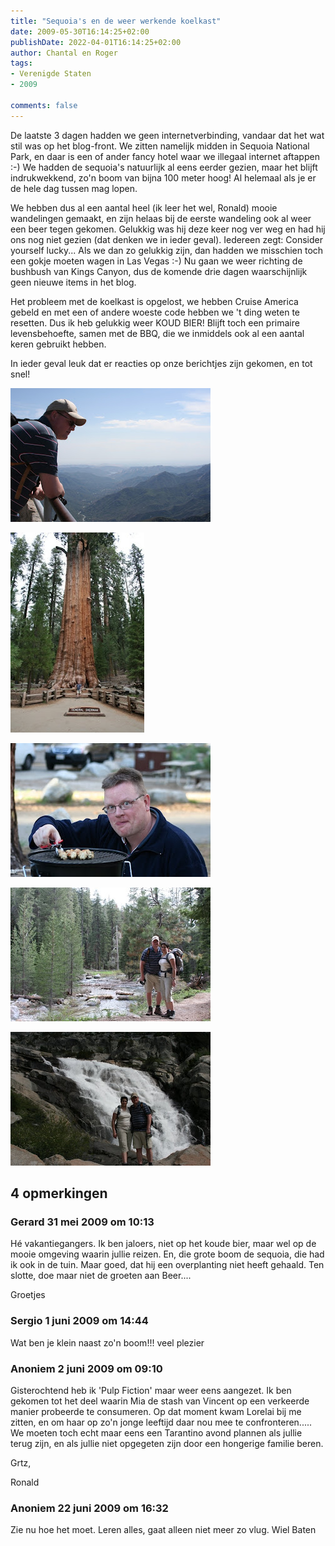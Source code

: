 ```yaml
---
title: "Sequoia's en de weer werkende koelkast"
date: 2009-05-30T16:14:25+02:00
publishDate: 2022-04-01T16:14:25+02:00
author: Chantal en Roger
tags:
- Verenigde Staten
- 2009

comments: false
---
```


De laatste 3 dagen hadden we geen internetverbinding, vandaar dat het wat stil was op het blog-front. We zitten namelijk midden in Sequoia National Park, en daar is een of ander fancy hotel waar we illegaal internet aftappen :-) We hadden de sequoia's natuurlijk al eens eerder gezien, maar het blijft indrukwekkend, zo'n boom van bijna 100 meter hoog! Al helemaal als je er de hele dag tussen mag lopen.

We hebben dus al een aantal heel (ik leer het wel, Ronald) mooie wandelingen gemaakt, en zijn helaas bij de eerste wandeling ook al weer een beer tegen gekomen. Gelukkig was hij deze keer nog ver weg en had hij ons nog niet gezien (dat denken we in ieder geval). Iedereen zegt: Consider yourself lucky... Als we dan zo gelukkig zijn, dan hadden we misschien toch een gokje moeten wagen in Las Vegas :-)
Nu gaan we weer richting de bushbush van Kings Canyon, dus de komende drie dagen waarschijnlijk geen nieuwe items in het blog.

Het probleem met de koelkast is opgelost, we hebben Cruise America gebeld en met een of andere woeste code hebben we 't ding weten te resetten. Dus ik heb gelukkig weer KOUD BIER! Blijft toch een primaire levensbehoefte, samen met de BBQ, die we inmiddels ook al een aantal keren gebruikt hebben.

In ieder geval leuk dat er reacties op onze berichtjes zijn gekomen, en tot snel!

![SequoiaNP](./images/IMG_7398.jpg)

![SequoiaNP](./images/IMG_7326.jpg)

![SequoiaNP](./images/IMG_7305.jpg)

![SequoiaNP](./images/IMG_7294.jpg)

![SequoiaNP](./images/IMG_7257.jpg)

## 4 opmerkingen

### Gerard 31 mei 2009 om 10:13

Hé vakantiegangers.
Ik ben jaloers, niet op het koude bier, maar wel op de mooie omgeving waarin jullie reizen. En, die grote boom de sequoia, die had ik ook in de tuin. Maar goed, dat hij een overplanting niet heeft gehaald. Ten slotte, doe maar niet de groeten aan Beer....

Groetjes

### Sergio 1 juni 2009 om 14:44

Wat ben je klein naast zo'n boom!!!
veel plezier

### Anoniem 2 juni 2009 om 09:10

Gisterochtend heb ik 'Pulp Fiction' maar weer eens aangezet.
Ik ben gekomen tot het deel waarin Mia de stash van Vincent op een verkeerde manier probeerde te consumeren. Op dat moment kwam Lorelai bij me zitten, en om haar op zo'n jonge leeftijd daar nou mee te confronteren.....
We moeten toch echt maar eens een Tarantino avond plannen als jullie terug zijn, en als jullie niet opgegeten zijn door een hongerige familie beren.

Grtz,

Ronald

### Anoniem 22 juni 2009 om 16:32

Zie nu hoe het moet. Leren alles, gaat alleen niet meer zo vlug.
Wiel Baten
